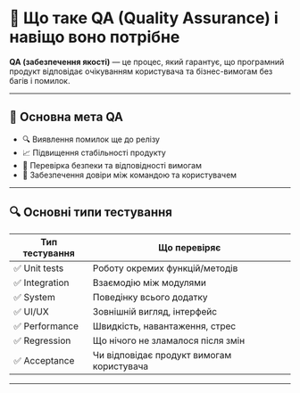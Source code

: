 # 🧪 Що таке QA (Quality Assurance) і навіщо воно потрібне

**QA (забезпечення якості)** — це процес, який гарантує, що програмний продукт відповідає очікуванням користувача та бізнес-вимогам без багів і помилок.

---

## 🎯 Основна мета QA

- 🔍 Виявлення помилок ще до релізу
- 📈 Підвищення стабільності продукту
- 🔐 Перевірка безпеки та відповідності вимогам
- 🤝 Забезпечення довіри між командою та користувачем

---

## 🔍 Основні типи тестування

| Тип тестування     | Що перевіряє                               |
|--------------------|--------------------------------------------|
| ✅ Unit tests       | Роботу окремих функцій/методів              |
| ✅ Integration      | Взаємодію між модулями                     |
| ✅ System           | Поведінку всього додатку                   |
| ✅ UI/UX            | Зовнішній вигляд, інтерфейс                |
| ✅ Performance      | Швидкість, навантаження, стрес             |
| ✅ Regression       | Що нічого не зламалося після змін          |
| ✅ Acceptance       | Чи відповідає продукт вимогам користувача  |

---
